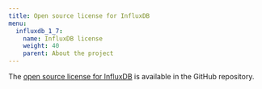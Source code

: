 ```yaml
---
title: Open source license for InfluxDB
menu:
  influxdb_1_7:
    name: InfluxDB license
    weight: 40
    parent: About the project
---
```


The [open source license for InfluxDB](https://github.com/influxdata/influxdb/blob/master/LICENSE)
is available in the GitHub repository.
